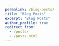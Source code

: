```yaml
---
permalink: /blog-posts/
title: "Blog Posts"
excerpt: "Blog Posts"
author_profile: true
redirect_from: 
  - /posts/
  - /posts.html
---
```


